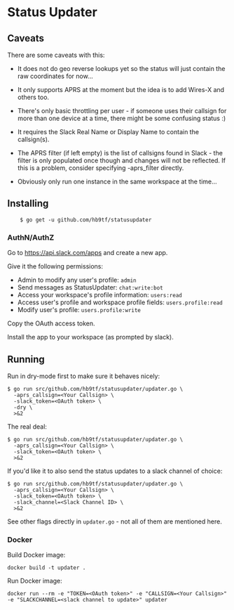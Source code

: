 # Status Updater

## Caveats

There are some caveats with this:

*  It does not do geo reverse lookups yet so the status will just contain the raw coordinates for now...

*  It only supports APRS at the moment but the idea is to add Wires-X and others too.

*  There's only basic throttling per user - if someone uses their callsign for more than one device at a time, there might be some confusing status :)

*  It requires the Slack Real Name or Display Name to contain the callsign(s).

*  The APRS filter (if left empty) is the list of callsigns found in Slack - the filter is only populated once though and changes will not be reflected. If this is a problem, consider specifying -aprs_filter directly.

*  Obviously only run one instance in the same workspace at the time...

## Installing

        $ go get -u github.com/hb9tf/statusupdater

### AuthN/AuthZ

Go to https://api.slack.com/apps and create a new app.

Give it the following permissions:

*  Admin to modify any user's profile: `admin`
*  Send messages as StatusUpdater: `chat:write:bot`
*  Access your workspace's profile information: `users:read`
*  Access user's profile and workspace profile fields: `users.profile:read`
*  Modify user's profile: `users.profile:write`

Copy the OAuth access token.

Install the app to your workspace (as prompted by slack).

## Running

Run in dry-mode first to make sure it behaves nicely:

```
$ go run src/github.com/hb9tf/statusupdater/updater.go \
  -aprs_callsign=<Your Callsign> \
  -slack_token=<OAuth token> \
  -dry \
  >&2
```

The real deal:

```
$ go run src/github.com/hb9tf/statusupdater/updater.go \
  -aprs_callsign=<Your Callsign> \
  -slack_token=<OAuth token> \
  >&2
```

If you'd like it to also send the status updates to a slack channel of choice:

```
$ go run src/github.com/hb9tf/statusupdater/updater.go \
  -aprs_callsign=<Your Callsign> \
  -slack_token=<OAuth token> \
  -slack_channel=<Slack Channel ID> \
  >&2
```

See other flags directly in `updater.go` - not all of them are mentioned here.

### Docker

Build Docker image:

`docker build -t updater .`

Run Docker image:

`docker run --rm -e "TOKEN=<OAuth token>" -e "CALLSIGN=<Your Callsign>" -e "SLACKCHANNEL=<slack channel to update>" updater`
